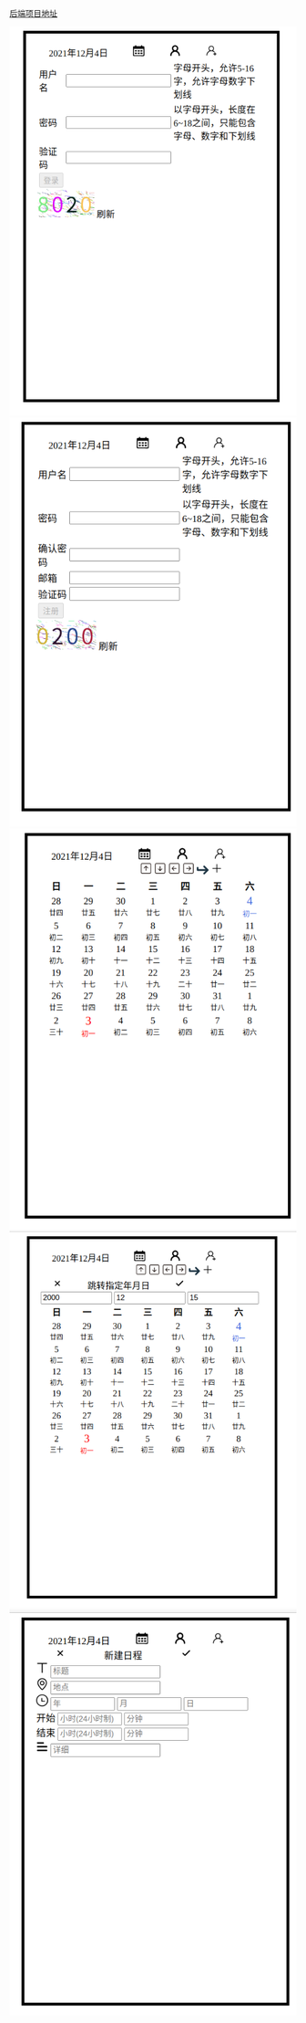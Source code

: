 [后端项目地址](https://github.com/programTong/calendar)

![](./picture/1.png)
![](./picture/2.png)
![](./picture/3.png)
![](./picture/4.png)
![](./picture/5.png)
